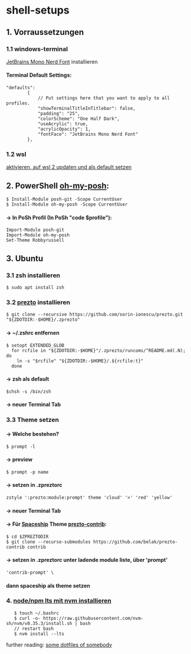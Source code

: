 # shell-setups

## 1. Vorraussetzungen

### 1.1 windows-terminal

[JetBrains Mono Nerd Font](https://github.com/ryanoasis/nerd-fonts/tree/master/patched-fonts/JetBrainsMono) installieren

#### Terminal Default Settings:
```
"defaults":
        {
            // Put settings here that you want to apply to all profiles.
            "showTerminalTitleInTitlebar": false,
            "padding": "25",
            "colorScheme": "One Half Dark",
            "useAcrylic": true,
            "acrylicOpacity": 1,
            "fontFace": "JetBrains Mono Nerd Font"
        },
```

### 1.2 wsl
[aktivieren, auf wsl 2 updaten und als default setzen](https://docs.microsoft.com/de-de/windows/wsl/install-win10)


## 2. PowerShell [oh-my-posh](https://github.com/JanDeDobbeleer/oh-my-posh):
```
$ Install-Module posh-git -Scope CurrentUser
$ Install-Module oh-my-posh -Scope CurrentUser
```
#### -> In PoSh Profil (In PoSh "code $profile"): 
```
Import-Module posh-git
Import-Module oh-my-posh
Set-Theme Robbyrussell
```

## 3. Ubuntu
### 3.1 zsh installieren
```
$ sudo apt install zsh 
```
### 3.2 [prezto](https://github.com/sorin-ionescu/prezto) installieren 
```
$ git clone --recursive https://github.com/sorin-ionescu/prezto.git "${ZDOTDIR:-$HOME}/.zprezto"
```

#### -> ~/.zshrc entfernen
```
$ setopt EXTENDED_GLOB
  for rcfile in "${ZDOTDIR:-$HOME}"/.zprezto/runcoms/^README.md(.N); do
    ln -s "$rcfile" "${ZDOTDIR:-$HOME}/.${rcfile:t}"
  done
```
#### -> zsh als default
```
$chsh -s /bin/zsh
```
#### -> neuer Terminal Tab

### 3.3 Theme setzen
#### -> Welche bestehen?
```
$ prompt -l
```

#### -> preview 
```
$ prompt -p name
```

#### -> setzen in .zpreztorc
```
zstyle ':prezto:module:prompt' theme 'cloud' '>' 'red' 'yellow'
```

#### -> neuer Terminal Tab

#### -> Für [Spaceship](https://github.com/denysdovhan/spaceship-prompt) Theme [prezto-contrib](https://github.com/belak/prezto-contrib):
```
$ cd $ZPREZTODIR
$ git clone --recurse-submodules https://github.com/belak/prezto-contrib contrib
```

#### -> setzen in .zpreztorc unter ladende module liste, über 'prompt'
```
'contrib-prompt' \
```
#### dann spaceship als theme setzen

### 4. [node/npm lts mit nvm installieren](https://docs.microsoft.com/de-de/windows/nodejs/setup-on-wsl2)
```
   $ touch ~/.bashrc
   $ curl -o- https://raw.githubusercontent.com/nvm-sh/nvm/v0.35.3/install.sh | bash
   // restart bash
   $ nvm install --lts
```


further reading:
[some dotfiles of somebody](https://github.com/spencerwooo/dotfiles)
